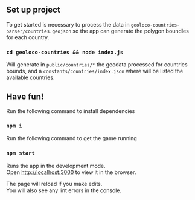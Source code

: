 ## Set up project

To get started is necessary to process the data in `geoloco-countries-parser/countries.geojson` so the app can generate the polygon boundles for each country.

### `cd geoloco-countries && node index.js`

Will generate in `public/countries/*` the geodata processed for countries bounds, and a `constants/countries/index.json` where will be listed the available countries.

## Have fun!

Run the following command to install dependencies
### `npm i`

Run the following command to get the game running
### `npm start`

Runs the app in the development mode.\
Open [http://localhost:3000](http://localhost:3000) to view it in the browser.

The page will reload if you make edits.\
You will also see any lint errors in the console.
